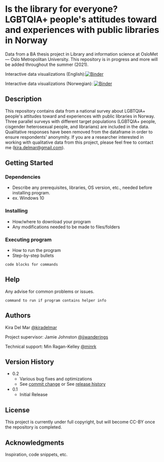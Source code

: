 # Is the library for everyone? LGBTQIA+ people's attitudes toward and experiences with public libraries in Norway

Data from a BA thesis project in Library and information science at OsloMet — Oslo Metropolitan University. This repository is in progress and more will be added throughout the summer (2021). 

Interactive data visualizations (English):[![Binder](https://mybinder.org/badge_logo.svg)](https://mybinder.org/v2/gh/kiradelmar/Bibliotek-for-alle/HEAD?urlpath=voila%2Frender%2FInteractiveVenn.ipynb)

Interactive data visualizations (Norwegian): [![Binder](https://mybinder.org/badge_logo.svg)](https://mybinder.org/v2/gh/kiradelmar/Bibliotek-for-alle/HEAD?urlpath=voila%2Frender%2FWidgets.ipynb)

## Description

This repository contains data from a national survey about LGBTQIA+ people's attitudes toward and experiences with public libraries in Norway. Three parallel surveys with different target populations (LGBTQIA+ people, cisgender heterosexual people, and librarians) are included in the data. Qualitative responses have been removed from the dataframe in order to ensure respondents' anonymity. If you are a researcher interested in working with qualitative data from this project, please feel free to contact me (kira.delmar@gmail.com). 

## Getting Started

### Dependencies

* Describe any prerequisites, libraries, OS version, etc., needed before installing program.
* ex. Windows 10

### Installing

* How/where to download your program
* Any modifications needed to be made to files/folders

### Executing program

* How to run the program
* Step-by-step bullets
```
code blocks for commands
```

## Help

Any advise for common problems or issues.
```
command to run if program contains helper info
```

## Authors

Kira Del Mar 
[@kiradelmar](https://twitter.com/kiradelmar)

Project supervisor: Jamie Johnston
[@jjwanderings](https://twitter.com/jjwanderings)

Technical support: Min Ragan-Kelley
[@minrk](https://twitter.com/minrk)

## Version History

* 0.2
    * Various bug fixes and optimizations
    * See [commit change]() or See [release history]()
* 0.1
    * Initial Release

## License

This project is currently under full copyright, but will become CC-BY once the repository is completed. 

## Acknowledgments

Inspiration, code snippets, etc.
